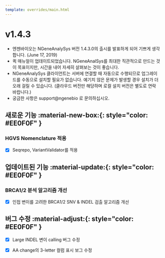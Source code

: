 ```yaml
---
template: overrides/main.html
---
```


# v1.4.3

* 엔젠바이오는 NGeneAnalySys 버전 1.4.3.0의 출시를 발표하게 되어 기쁘게 생각합니다. (June 17, 2019)
* 퀵 매뉴얼이 업데이트되었습니다. NGeneAnalSys를 최대한 직관적으로 만드는 것이 목표이지만, 시간을 내어 자세히 살펴보는 것이 좋습니다.
* NGeneAnalySys 클라이언트는 서버에 연결할 때 자동으로 수행되므로 업그레이드를 수동으로 설치할 필요가 없습니다. 예기치 않은 문제가 발생할 경우 설치가 더 오래 걸릴 수 있습니다. (클라우드 버전만 해당하며 로컬 설치 버전은 별도로 연락 바랍니다.)
* 궁금한 사항은 support@ngenebio 로 문의하십시오.

## 새로운 기능 :material-new-box:{: style="color: #EE0F0F" } 


### HGVS Nomenclature 적용

* [x] Seqrepo, VariantValidator를 적용

## 업데이트된 기능 :material-update:{: style="color: #EE0F0F" }

### BRCA1/2 분석 알고리즘 개선
* [x] 인접 변이를 고려한 BRCA1/2 SNV & INDEL 검출 알고리즘 개선

## 버그 수정 :material-adjust:{: style="color: #EE0F0F" } 

* [x] Large INDEL 변이 calling 버그 수정
* [x] AA change의 3-letter 컬럼 표시 보그 수정

